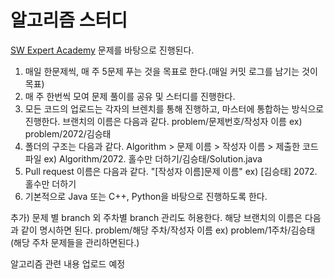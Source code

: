 # 알고리즘 스터디
[SW Expert Academy](https://www.swexpertacademy.com/) 문제를 바탕으로 진행된다.

1. 매일 한문제씩, 매 주 5문제 푸는 것을 목표로 한다.(매일 커밋 로그를 남기는 것이 목표)
2. 매 주 한번씩 모여 문제 풀이를 공유 및 스터디를 진행한다.
3. 모든 코드의 업로드는 각자의 브렌치를 통해 진행하고, 마스터에 통합하는 방식으로 진행한다. 브랜치의 이름은 다음과 같다. problem/문제번호/작성자 이름 ex) problem/2072/김승태
4. 폴더의 구조는 다음과 같다. Algorithm > 문제 이름 > 작성자 이름 > 제출한 코드 파일 ex) Algorithm/2072. 홀수만 더하기/김승태/Solution.java
5. Pull request 이름은 다음과 같다. "[작성자 이름]문제 이름" ex) [김승태] 2072. 홀수만 더하기
6. 기본적으로 Java 또는 C++, Python을 바탕으로 진행하도록 한다.

추가) 문제 별 branch 외 주차별 branch 관리도 허용한다. 해당 브랜치의 이름은 다음과 같이 명시하면 된다. problem/해당 주차/작성자 이름 ex) problem/1주차/김승태 (해당 주차 문제들을 관리하면된다.)

알고리즘 관련 내용 업로드 예정
